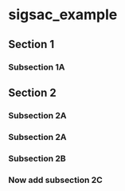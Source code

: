 # sigsac_example

## Section 1
### Subsection 1A

## Section 2

### Subsection 2A

### Subsection 2A

### Subsection 2B

### Now add subsection 2C
